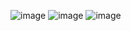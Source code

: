![image](https://github.com/user-attachments/assets/fc048c70-4681-47c0-87d0-0395e577df35)
![image](https://github.com/user-attachments/assets/4c8851a7-70e6-49f9-b6b9-5aa006548a78)
![image](https://github.com/user-attachments/assets/ac13cd85-dd0e-4243-a236-09e759f964ef)
